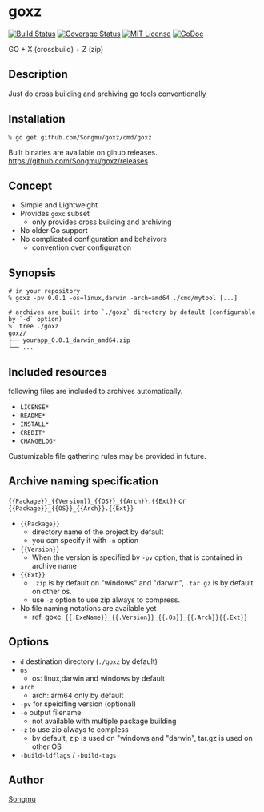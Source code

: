 goxz
=======

[![Build Status](https://travis-ci.org/Songmu/goxz.png?branch=master)][travis]
[![Coverage Status](https://coveralls.io/repos/Songmu/goxz/badge.png?branch=master)][coveralls]
[![MIT License](http://img.shields.io/badge/license-MIT-blue.svg?style=flat-square)][license]
[![GoDoc](https://godoc.org/github.com/Songmu/goxz?status.svg)][godoc]

[travis]: https://travis-ci.org/Songmu/goxz
[coveralls]: https://coveralls.io/r/Songmu/goxz?branch=master
[license]: https://github.com/Songmu/goxz/blob/master/LICENSE
[godoc]: https://godoc.org/github.com/Songmu/goxz

GO + X (crossbuild) + Z (zip)

## Description

Just do cross building and archiving go tools conventionally

## Installation

    % go get github.com/Songmu/goxz/cmd/goxz

Built binaries are available on gihub releases.
<https://github.com/Songmu/goxz/releases>

## Concept

- Simple and Lightweight
- Provides `goxc` subset
  - only provides cross building and archiving
- No older Go support
- No complicated configuration and behaivors
  - convention over configuration

## Synopsis

```console
# in your repository
% goxz -pv 0.0.1 -os=linux,darwin -arch=amd64 ./cmd/mytool [...]

# archives are built into `./goxz` directory by default (configurable by `-d` option)
%  tree ./goxz
goxz/
├── yourapp_0.0.1_darwin_amd64.zip
└── ...
```

## Included resources

following files are included to archives automatically.

- `LICENSE*`
- `README*`
- `INSTALL*`
- `CREDIT*`
- `CHANGELOG*`

Custumizable file gathering rules may be provided in future.

## Archive naming specification

`{{Package}}_{{Version}}_{{OS}}_{{Arch}}.{{Ext}}`
or
`{{Package}}_{{OS}}_{{Arch}}.{{Ext}}`

- `{{Package}}`
  - directory name of the project by default
  - you can specify it with `-n` option
- `{{Version}}`
  - When the version is specified by `-pv` option, that is contained in archive name
- `{{Ext}}`
  - `.zip` is by default on "windows" and "darwin", `.tar.gz` is by default on other os.
  - use `-z` option to use zip always to compress.
- No file naming notations are available yet
  - ref. goxc: `{{.ExeName}}_{{.Version}}_{{.Os}}_{{.Arch}}{{.Ext}}`

## Options

- `d` destination directory (`./goxz` by default)
- `os`
   - os: linux,darwin and windows by default
- `arch`
   - arch: arm64 only by default
- `-pv` for speicifing version (optional)
- `-o` output filename
  - not available with multiple package building
- `-z` to use zip always to compless
  - by default, zip is used on "windows and "darwin", tar.gz is used on other OS
- `-build-ldflags` / `-build-tags`

## Author

[Songmu](https://github.com/Songmu)

